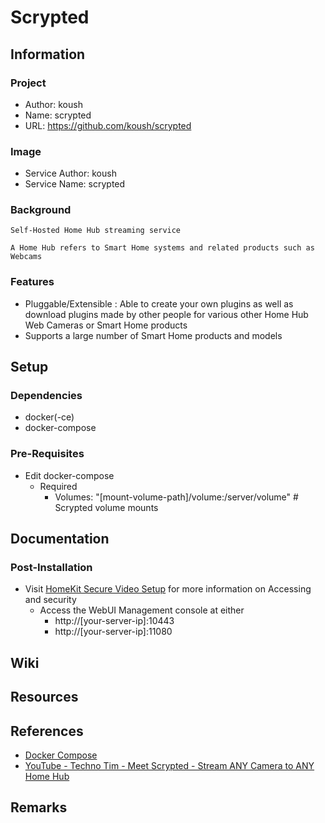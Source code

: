 # Scrypted

## Information
### Project
+ Author: koush
+ Name: scrypted
+ URL: https://github.com/koush/scrypted

### Image
+ Service Author: koush
+ Service Name: scrypted

### Background
```
Self-Hosted Home Hub streaming service

A Home Hub refers to Smart Home systems and related products such as Webcams
```

### Features
+ Pluggable/Extensible : Able to create your own plugins as well as download plugins made by other people for various other Home Hub Web Cameras or Smart Home products
+ Supports a large number of Smart Home products and models

## Setup
### Dependencies
+ docker(-ce)
+ docker-compose

### Pre-Requisites
- Edit docker-compose
    - Required
        + Volumes: "[mount-volume-path]/volume:/server/volume" # Scrypted volume mounts

## Documentation
### Post-Installation
- Visit [HomeKit Secure Video Setup](https://github.com/koush/scrypted/wiki/HomeKit-Secure-Video-Setup) for more information on Accessing and security
    - Access the WebUI Management console at either
        + http://[your-server-ip]:10443
        + http://[your-server-ip]:11080

## Wiki

## Resources

## References
+ [Docker Compose](https://github.com/koush/scrypted/blob/main/install/docker/docker-compose.yml)
+ [YouTube - Techno Tim - Meet Scrypted - Stream ANY Camera to ANY Home Hub](https://www.youtube.com/watch?v=x1xsFRQYSv0)

## Remarks

